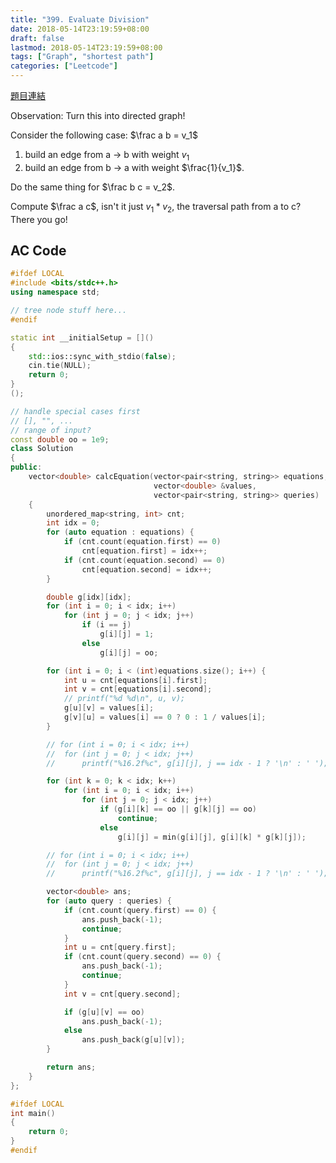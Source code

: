 ```yaml
---
title: "399. Evaluate Division"
date: 2018-05-14T23:19:59+08:00
draft: false
lastmod: 2018-05-14T23:19:59+08:00
tags: ["Graph", "shortest path"]
categories: ["Leetcode"]
---
```


[題目連結](https://leetcode.com/problems/evaluate-division/description/)

Observation: Turn this into directed graph!

Consider the following case: $\frac a b = v_1$

1. build an edge from a $\rightarrow$ b with weight $v_1$
2. build an edge from b $\rightarrow$ a with weight $\frac{1}{v_1}$. 

Do the same thing for $\frac b c = v_2$. 

Compute $\frac a c$, isn't it just $v_1 * v_2$, the traversal path from a to c? There you go!

<!--more-->

## AC Code

```c++
#ifdef LOCAL
#include <bits/stdc++.h>
using namespace std;

// tree node stuff here...
#endif

static int __initialSetup = []()
{
	std::ios::sync_with_stdio(false);
	cin.tie(NULL);
	return 0;
}
();

// handle special cases first
// [], "", ...
// range of input?
const double oo = 1e9;
class Solution
{
public:
	vector<double> calcEquation(vector<pair<string, string>> equations,
	                            vector<double> &values,
	                            vector<pair<string, string>> queries)
	{
		unordered_map<string, int> cnt;
		int idx = 0;
		for (auto equation : equations) {
			if (cnt.count(equation.first) == 0)
				cnt[equation.first] = idx++;
			if (cnt.count(equation.second) == 0)
				cnt[equation.second] = idx++;
		}

		double g[idx][idx];
		for (int i = 0; i < idx; i++)
			for (int j = 0; j < idx; j++)
				if (i == j)
					g[i][j] = 1;
				else
					g[i][j] = oo;

		for (int i = 0; i < (int)equations.size(); i++) {
			int u = cnt[equations[i].first];
			int v = cnt[equations[i].second];
			// printf("%d %d\n", u, v);
			g[u][v] = values[i];
			g[v][u] = values[i] == 0 ? 0 : 1 / values[i];
		}

		// for (int i = 0; i < idx; i++)
		// 	for (int j = 0; j < idx; j++)
		// 		printf("%16.2f%c", g[i][j], j == idx - 1 ? '\n' : ' ');

		for (int k = 0; k < idx; k++)
			for (int i = 0; i < idx; i++)
				for (int j = 0; j < idx; j++)
					if (g[i][k] == oo || g[k][j] == oo)
						continue;
					else
						g[i][j] = min(g[i][j], g[i][k] * g[k][j]);

		// for (int i = 0; i < idx; i++)
		// 	for (int j = 0; j < idx; j++)
		// 		printf("%16.2f%c", g[i][j], j == idx - 1 ? '\n' : ' ');

		vector<double> ans;
		for (auto query : queries) {
			if (cnt.count(query.first) == 0) {
				ans.push_back(-1);
				continue;
			}
			int u = cnt[query.first];
			if (cnt.count(query.second) == 0) {
				ans.push_back(-1);
				continue;
			}
			int v = cnt[query.second];

			if (g[u][v] == oo)
				ans.push_back(-1);
			else
				ans.push_back(g[u][v]);
		}

		return ans;
	}
};

#ifdef LOCAL
int main()
{
	return 0;
}
#endif
```
